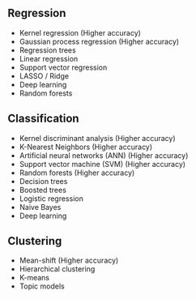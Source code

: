 ## Regression

* Kernel regression (Higher accuracy)
* Gaussian process regression (Higher accuracy)
* Regression trees
* Linear regression
* Support vector regression
* LASSO / Ridge
* Deep learning
* Random forests

## Classification

* Kernel discriminant analysis (Higher accuracy)
* K-Nearest Neighbors (Higher accuracy)
* Artificial neural networks (ANN) (Higher accuracy)
* Support vector machine (SVM) (Higher accuracy)
* Random forests (Higher accuracy)
* Decision trees
* Boosted trees
* Logistic regression
* Naive Bayes
* Deep learning

## Clustering

* Mean-shift  (Higher accuracy)
* Hierarchical clustering
* K-means
* Topic models

